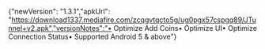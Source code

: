 {"newVersion": "1.3.1","apkUrl": "https://download1337.mediafire.com/zcqgvtqcto5g/ug0pgx57cspgq89/JTunnel+v2.apk","versionNotes":"• Optimize Add Coins• Optimize UI• Optimize Connection Status• Supported Android 5 & above"}
